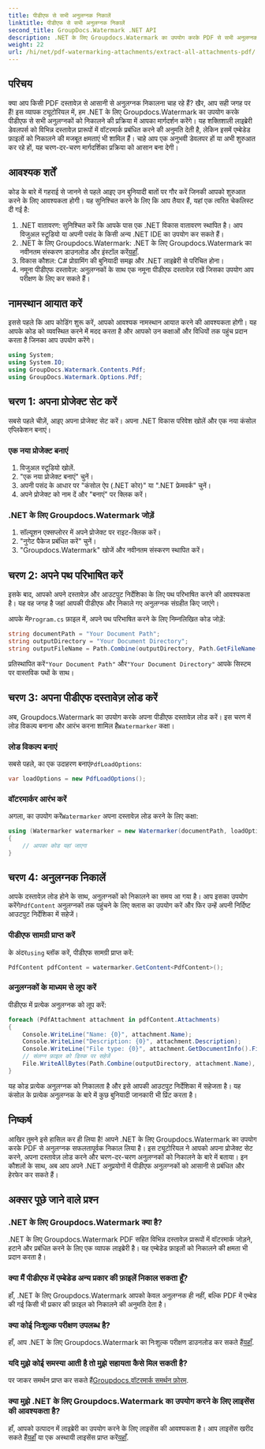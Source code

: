 ```yaml
---
title: पीडीएफ से सभी अनुलग्नक निकालें
linktitle: पीडीएफ से सभी अनुलग्नक निकालें
second_title: GroupDocs.Watermark .NET API
description: .NET के लिए Groupdocs.Watermark का उपयोग करके PDF से सभी अनुलग्नकों को निकालने का तरीका जानें। निर्बाध निष्कर्षण प्रक्रिया के लिए हमारी चरण-दर-चरण मार्गदर्शिका का पालन करें।
weight: 22
url: /hi/net/pdf-watermarking-attachments/extract-all-attachments-pdf/
---
```

## परिचय
क्या आप किसी PDF दस्तावेज़ से आसानी से अनुलग्नक निकालना चाह रहे हैं? खैर, आप सही जगह पर हैं! इस व्यापक ट्यूटोरियल में, हम .NET के लिए Groupdocs.Watermark का उपयोग करके पीडीएफ से सभी अनुलग्नकों को निकालने की प्रक्रिया में आपका मार्गदर्शन करेंगे। यह शक्तिशाली लाइब्रेरी डेवलपर्स को विभिन्न दस्तावेज़ प्रारूपों में वॉटरमार्क प्रबंधित करने की अनुमति देती है, लेकिन इसमें एम्बेडेड फ़ाइलों को निकालने की मजबूत क्षमताएं भी शामिल हैं। चाहे आप एक अनुभवी डेवलपर हों या अभी शुरुआत कर रहे हों, यह चरण-दर-चरण मार्गदर्शिका प्रक्रिया को आसान बना देगी।
## आवश्यक शर्तें
कोड के बारे में गहराई से जानने से पहले आइए उन बुनियादी बातों पर गौर करें जिनकी आपको शुरुआत करने के लिए आवश्यकता होगी। यह सुनिश्चित करने के लिए कि आप तैयार हैं, यहां एक त्वरित चेकलिस्ट दी गई है:
1. .NET वातावरण: सुनिश्चित करें कि आपके पास एक .NET विकास वातावरण स्थापित है। आप विजुअल स्टूडियो या अपनी पसंद के किसी अन्य .NET IDE का उपयोग कर सकते हैं।
2.  .NET के लिए Groupdocs.Watermark: .NET के लिए Groupdocs.Watermark का नवीनतम संस्करण डाउनलोड और इंस्टॉल करें[यहाँ](https://releases.groupdocs.com/Watermark/net/).
3. विकास कौशल: C# प्रोग्रामिंग की बुनियादी समझ और .NET लाइब्रेरी से परिचित होना।
4. नमूना पीडीएफ दस्तावेज़: अनुलग्नकों के साथ एक नमूना पीडीएफ दस्तावेज़ रखें जिसका उपयोग आप परीक्षण के लिए कर सकते हैं।
## नामस्थान आयात करें
इससे पहले कि आप कोडिंग शुरू करें, आपको आवश्यक नामस्थान आयात करने की आवश्यकता होगी। यह आपके कोड को व्यवस्थित करने में मदद करता है और आपको उन कक्षाओं और विधियों तक पहुंच प्रदान करता है जिनका आप उपयोग करेंगे।
```csharp
using System;
using System.IO;
using GroupDocs.Watermark.Contents.Pdf;
using GroupDocs.Watermark.Options.Pdf;
```
## चरण 1: अपना प्रोजेक्ट सेट करें
सबसे पहले चीज़ें, आइए अपना प्रोजेक्ट सेट करें। अपना .NET विकास परिवेश खोलें और एक नया कंसोल एप्लिकेशन बनाएं।
### एक नया प्रोजेक्ट बनाएं
1. विजुअल स्टूडियो खोलें.
2. "एक नया प्रोजेक्ट बनाएं" चुनें।
3. अपनी पसंद के आधार पर "कंसोल ऐप (.NET कोर)" या ".NET फ्रेमवर्क" चुनें।
4. अपने प्रोजेक्ट को नाम दें और "बनाएं" पर क्लिक करें।
### .NET के लिए Groupdocs.Watermark जोड़ें
1. सॉल्यूशन एक्सप्लोरर में अपने प्रोजेक्ट पर राइट-क्लिक करें।
2. "नुगेट पैकेज प्रबंधित करें" चुनें।
3. "Groupdocs.Watermark" खोजें और नवीनतम संस्करण स्थापित करें।
## चरण 2: अपने पथ परिभाषित करें
इसके बाद, आपको अपने दस्तावेज़ और आउटपुट निर्देशिका के लिए पथ परिभाषित करने की आवश्यकता है। यह वह जगह है जहां आपकी पीडीएफ और निकाले गए अनुलग्नक संग्रहीत किए जाएंगे।

 आपके में`Program.cs` फ़ाइल में, अपने पथ परिभाषित करने के लिए निम्नलिखित कोड जोड़ें:
```csharp
string documentPath = "Your Document Path";
string outputDirectory = "Your Document Directory";
string outputFileName = Path.Combine(outputDirectory, Path.GetFileName(documentPath));
```
 प्रतिस्थापित करें`"Your Document Path"` और`"Your Document Directory"` आपके सिस्टम पर वास्तविक पथों के साथ।
## चरण 3: अपना पीडीएफ दस्तावेज़ लोड करें
 अब, Groupdocs.Watermark का उपयोग करके अपना पीडीएफ दस्तावेज़ लोड करें। इस चरण में लोड विकल्प बनाना और आरंभ करना शामिल है`Watermarker` कक्षा।
### लोड विकल्प बनाएं
 सबसे पहले, का एक उदाहरण बनाएं`PdfLoadOptions`:
```csharp
var loadOptions = new PdfLoadOptions();
```
### वॉटरमार्कर आरंभ करें
 अगला, का उपयोग करें`Watermarker` अपना दस्तावेज़ लोड करने के लिए कक्षा:
```csharp
using (Watermarker watermarker = new Watermarker(documentPath, loadOptions))
{
    // आपका कोड यहां जाएगा
}
```
## चरण 4: अनुलग्नक निकालें
आपके दस्तावेज़ लोड होने के साथ, अनुलग्नकों को निकालने का समय आ गया है। आप इसका उपयोग करेंगे`PdfContent` अनुलग्नकों तक पहुंचने के लिए क्लास का उपयोग करें और फिर उन्हें अपनी निर्दिष्ट आउटपुट निर्देशिका में सहेजें।
### पीडीएफ सामग्री प्राप्त करें
 के अंदर`using` ब्लॉक करें, पीडीएफ सामग्री प्राप्त करें:
```csharp
PdfContent pdfContent = watermarker.GetContent<PdfContent>();
```
### अनुलग्नकों के माध्यम से लूप करें
पीडीएफ में प्रत्येक अनुलग्नक को लूप करें:
```csharp
foreach (PdfAttachment attachment in pdfContent.Attachments)
{
    Console.WriteLine("Name: {0}", attachment.Name);
    Console.WriteLine("Description: {0}", attachment.Description);
    Console.WriteLine("File type: {0}", attachment.GetDocumentInfo().FileType);
    // संलग्न फ़ाइल को डिस्क पर सहेजें
    File.WriteAllBytes(Path.Combine(outputDirectory, attachment.Name), attachment.Content);
}
```
यह कोड प्रत्येक अनुलग्नक को निकालता है और इसे आपकी आउटपुट निर्देशिका में सहेजता है। यह कंसोल के प्रत्येक अनुलग्नक के बारे में कुछ बुनियादी जानकारी भी प्रिंट करता है।
## निष्कर्ष
आखिर तुमने इसे हासिल कर ही लिया है! आपने .NET के लिए Groupdocs.Watermark का उपयोग करके PDF से अनुलग्नक सफलतापूर्वक निकाल लिया है। इस ट्यूटोरियल ने आपको अपना प्रोजेक्ट सेट करने, अपना दस्तावेज़ लोड करने और चरण-दर-चरण अनुलग्नकों को निकालने के बारे में बताया। इन कौशलों के साथ, अब आप अपने .NET अनुप्रयोगों में पीडीएफ अनुलग्नकों को आसानी से प्रबंधित और हेरफेर कर सकते हैं।
## अक्सर पूछे जाने वाले प्रश्न
### .NET के लिए Groupdocs.Watermark क्या है?
.NET के लिए Groupdocs.Watermark PDF सहित विभिन्न दस्तावेज़ प्रारूपों में वॉटरमार्क जोड़ने, हटाने और प्रबंधित करने के लिए एक व्यापक लाइब्रेरी है। यह एम्बेडेड फ़ाइलों को निकालने की क्षमता भी प्रदान करता है।
### क्या मैं पीडीएफ में एम्बेडेड अन्य प्रकार की फ़ाइलें निकाल सकता हूँ?
हाँ, .NET के लिए Groupdocs.Watermark आपको केवल अनुलग्नक ही नहीं, बल्कि PDF में एम्बेड की गई किसी भी प्रकार की फ़ाइल को निकालने की अनुमति देता है।
### क्या कोई निःशुल्क परीक्षण उपलब्ध है?
 हाँ, आप .NET के लिए Groupdocs.Watermark का निःशुल्क परीक्षण डाउनलोड कर सकते हैं[यहाँ](https://releases.groupdocs.com/).
### यदि मुझे कोई समस्या आती है तो मुझे सहायता कैसे मिल सकती है?
 पर जाकर समर्थन प्राप्त कर सकते हैं[Groupdocs.वॉटरमार्क समर्थन फ़ोरम](https://forum.groupdocs.com/c/watermark/19).
### क्या मुझे .NET के लिए Groupdocs.Watermark का उपयोग करने के लिए लाइसेंस की आवश्यकता है?
 हाँ, आपको उत्पादन में लाइब्रेरी का उपयोग करने के लिए लाइसेंस की आवश्यकता है। आप लाइसेंस खरीद सकते हैं[यहाँ](https://purchase.groupdocs.com/buy) या एक अस्थायी लाइसेंस प्राप्त करें[यहाँ](https://purchase.groupdocs.com/temporary-license/).